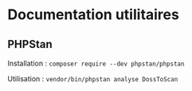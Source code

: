 # Documentation utilitaires

## PHPStan

Installation : 
`composer require --dev phpstan/phpstan`

Utilisation : 
`vendor/bin/phpstan analyse DossToScan`

